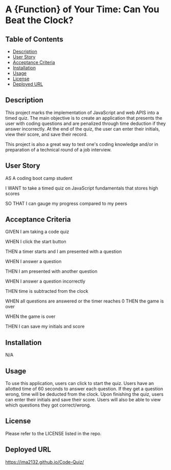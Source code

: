 # A {Function} of Your Time: Can You Beat the Clock?

## Table of Contents 
- [Description](#description)
- [User Story](#user-story)
- [Acceptance Criteria](#acceptance-criteria)
- [Installation](#installation)
- [Usage](#usage)
- [License](#license)
- [Deployed URL](#deployed-url)

## Description 
This project marks the implementation of JavaScript and web APIS into a timed quiz. The main objective is to create an application that presents the user with coding questions and are penalized through time deduction if they answer incorrectly. At the end of the quiz, the user can enter their initials, view their score, and save their record. 

This project is also a great way to test one's coding knowledge and/or in preparation of a technical round of a job interview. 

## User Story
AS A coding boot camp student

I WANT to take a timed quiz on JavaScript fundamentals that stores high scores

SO THAT I can gauge my progress compared to my peers

## Acceptance Criteria
GIVEN I am taking a code quiz

WHEN I click the start button

THEN a timer starts and I am presented with a question

WHEN I answer a question

THEN I am presented with another question

WHEN I answer a question incorrectly

THEN time is subtracted from the clock

WHEN all questions are answered or the timer reaches 0
THEN the game is over

WHEN the game is over

THEN I can save my initials and score

## Installation 
N/A

## Usage
To use this application, users can click to start the quiz. Users have an allotted time of 60 seconds to answer each question. If they get a question wrong, time will be deducted from the clock. Upon finishing the quiz, users can enter their initials and save their score. Users will also be able to view which questions they got correct/wrong. 

## License
Please refer to the LICENSE listed in the repo. 

## Deployed URL
https://ima2132.github.io/Code-Quiz/ 

